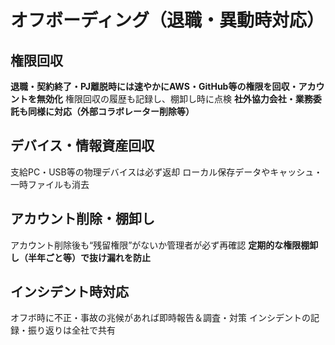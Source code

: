 # オフボーディング（退職・異動時対応）

## 権限回収
**退職・契約終了・PJ離脱時には速やかにAWS・GitHub等の権限を回収・アカウントを無効化**
権限回収の履歴も記録し、棚卸し時に点検
**社外協力会社・業務委託も同様に対応（外部コラボレーター削除等）**

## デバイス・情報資産回収
支給PC・USB等の物理デバイスは必ず返却
ローカル保存データやキャッシュ・一時ファイルも消去

## アカウント削除・棚卸し
アカウント削除後も“残留権限”がないか管理者が必ず再確認
**定期的な権限棚卸し（半年ごと等）で抜け漏れを防止**

## インシデント時対応
オフボ時に不正・事故の兆候があれば即時報告＆調査・対策
インシデントの記録・振り返りは全社で共有
